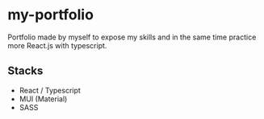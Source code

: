 # my-portfolio
Portfolio made by myself to expose my skills and in the same time practice more React.js with typescript.
## Stacks
- React / Typescript
- MUI (Material)
- SASS